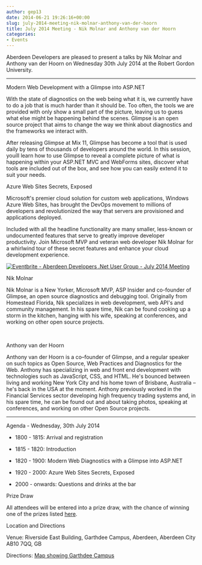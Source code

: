 ```yaml
---
author: gep13
date: 2014-06-21 19:26:16+00:00
slug: july-2014-meeting-nik-molnar-anthony-van-der-hoorn
title: July 2014 Meeting - Nik Molnar and Anthony van der Hoorn
categories:
- Events
---
```


Aberdeen Developers are pleased to present a talks by Nik Molnar and Anthony van der Hoorn on Wednesday 30th July 2014 at the Robert Gordon University.






* * *




Modern Web Development with a Glimpse into ASP.NET




With the state of diagnostics on the web being what it is, we currently have to do a job that is much harder than it should be. Too often, the tools we are provided with only show a small part of the picture, leaving us to guess what else might be happening behind the scenes. Glimpse is an open source project that aims to change the way we think about diagnostics and the frameworks we interact with.




After releasing Glimpse at Mix 11, Glimpse has become a tool that is used daily by tens of thousands of developers around the world. In this session, youíll learn how to use Glimpse to reveal a complete picture of what is happening within your ASP.NET MVC and WebForms sites, discover what tools are included out of the box, and see how you can easily extend it to suit your needs.




Azure Web Sites Secrets, Exposed




Microsoft's premier cloud solution for custom web applications, Windows Azure Web Sites, has brought the DevOps movement to millions of developers and revolutionized the way that servers are provisioned and applications deployed.




Included with all the headline functionality are many smaller, less-known or undocumented features that serve to greatly improve developer productivity. Join Microsoft MVP and veteran web developer Nik Molnar for a whirlwind tour of these secret features and enhance your cloud development experience.





[![Eventbrite - Aberdeen Developers .Net User Group - July 2014 Meeting](https://www.eventbrite.com/custombutton?eid=11987774757)](https://www.eventbrite.com/e/aberdeen-developers-net-user-group-july-2014-meeting-tickets-11987774757?ref=ebtnebregn)







Nik Molnar




Nik Molnar is a New Yorker, Microsoft MVP, ASP Insider and co-founder of Glimpse, an open source diagnostics and debugging tool. Originally from Homestead Florida, Nik specializes in web development, web API's and community management. In his spare time, Nik can be found cooking up a storm in the kitchen, hanging with his wife, speaking at conferences, and working on other open source projects.




 




Anthony van der Hoorn




Anthony van der Hoorn is a co–founder of Glimpse, and a regular speaker on such topics as Open Source, Web Practices and Diagnostics for the Web. Anthony has specializing in web and front end development with technologies such as JavaScript, CSS, and HTML. He's bounced between living and working New York City and his home town of Brisbane, Australia – he's back in the USA at the moment. Anthony previously worked in the Financial Services sector developing high frequency trading systems and, in his spare time, he can be found out and about taking photos, speaking at conferences, and working on other Open Source projects.






* * *




Agenda - Wednesday, 30th July 2014







  * 1800 - 1815: Arrival and registration


  * 1815 - 1820: Introduction


  * 1820 - 1900: Modern Web Diagnostics with a Glimpse into ASP.NET


  * 1920 - 2000: Azure Web Sites Secrets, Exposed


  * 2000 - onwards: Questions and drinks at the bar




Prize Draw




All attendees will be entered into a prize draw, with the chance of winning one of the prizes listed [here](http://www.gep13.co.uk/blog/?p=107).




Location and Directions




Venue: Riverside East Building, Garthdee Campus, Aberdeen, Aberdeen City AB10 7QQ, GB




Directions: [Map showing Garthdee Campus](https://maps.google.co.uk/maps?q=Faculty+of+Health+%26+Social+Care,+Garthdee+Campus,+Aberdeen,+Aberdeen+City+AB10+7QG,+GB&hl=en&ll=57.119317,-2.136133&spn=0.004165,0.012413&sll=57.746995,-4.687341&sspn=8.392957,25.422363&hq=Faculty+of+Health+%26+Social+Care,+Garthdee+Campus,&hnear=AB10+7QG,+United+Kingdom&t=m&z=17&iwloc=A)
